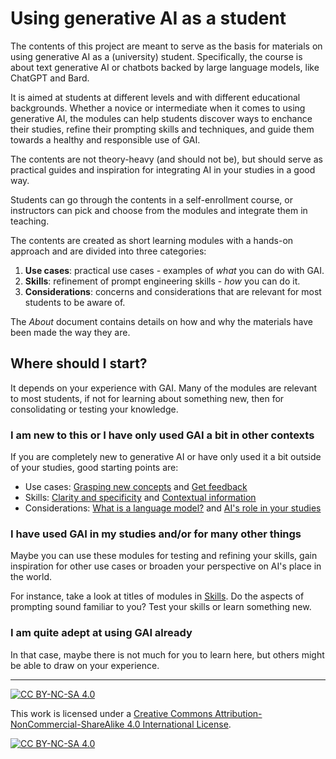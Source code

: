 # Using generative AI as a student

The contents of this project are meant to serve as the basis for materials on using generative AI as a (university) student. Specifically, the course is about text generative AI or chatbots backed by large language models, like ChatGPT and Bard.

It is aimed at students at different levels and with different educational backgrounds. Whether a novice or intermediate when it comes to using generative AI, the modules can help students discover ways to enchance their studies, refine their prompting skills and techniques, and guide them towards a healthy and responsible use of GAI.

The contents are not theory-heavy (and should not be), but should serve as practical guides and inspiration for integrating AI in your studies in a good way.

Students can go through the contents in a self-enrollment course, or instructors can pick and choose from the modules and integrate them in teaching.

The contents are created as short learning modules with a hands-on approach and are divided into three categories:
1. **Use cases**: practical use cases - examples of _what_ you can do with GAI.
1. **Skills**: refinement of prompt engineering skills  - _how_ you can do it.
1. **Considerations**: concerns and considerations that are relevant for most students to be aware of.

The _About_ document contains details on how and why the materials have been made the way they are.

## Where should I start?
It depends on your experience with GAI. Many of the modules are relevant to most students, if not for learning about something new, then for consolidating or testing your knowledge.

### I am new to this or I have only used GAI a bit in other contexts
If you are completely new to generative AI or have only used it a bit outside of your studies, good starting points are:

- Use cases: [Grasping new concepts](/Use%20cases/Grasping%20new%20concepts.md) and [Get feedback](/Use%20cases/Get%20feedback.md)
- Skills: [Clarity and specificity](/Skills/Clarity%20and%20specificity.md) and [Contextual information](/Skills/Contextual%20information.md)
- Considerations: [What is a language model?](/Considerations/What%20is%20a%20language%20model?.md) and [AI's role in your studies](/Considerations/AI's%20role%20in%20your%20studies.md)

### I have used GAI in my studies and/or for many other things
Maybe you can use these modules for testing and refining your skills, gain inspiration for other use cases or broaden your perspective on AI's place in the world.

For instance, take a look at titles of modules in [Skills](/Skills/). Do the aspects of prompting sound familiar to you? Test your skills or learn something new.

### I am quite adept at using GAI already
In that case, maybe there is not much for you to learn here, but others might be able to draw on your experience.

----------
[![CC BY-NC-SA 4.0][cc-by-nc-sa-shield]][cc-by-nc-sa]

This work is licensed under a
[Creative Commons Attribution-NonCommercial-ShareAlike 4.0 International License][cc-by-nc-sa].

[![CC BY-NC-SA 4.0][cc-by-nc-sa-image]][cc-by-nc-sa]

[cc-by-nc-sa]: http://creativecommons.org/licenses/by-nc-sa/4.0/
[cc-by-nc-sa-image]: https://licensebuttons.net/l/by-nc-sa/4.0/88x31.png
[cc-by-nc-sa-shield]: https://img.shields.io/badge/License-CC%20BY--NC--SA%204.0-lightgrey.svg